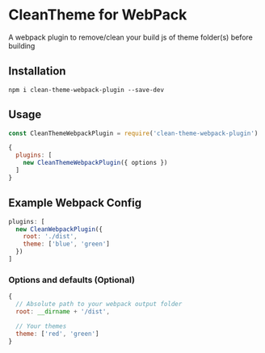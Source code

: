 # CleanTheme for WebPack
A webpack plugin to remove/clean your build js of theme folder(s) before building

## Installation
```
npm i clean-theme-webpack-plugin --save-dev
```

## Usage
```js
const CleanThemeWebpackPlugin = require('clean-theme-webpack-plugin')

{
  plugins: [
    new CleanThemeWebpackPlugin({ options })
  ]
}
```

## Example Webpack Config
```javascript
plugins: [
  new CleanWebpackPlugin({
    root: './dist',
    theme: ['blue', 'green']
  })
]
```

### Options and defaults (Optional)
```js
{
  // Absolute path to your webpack output folder
  root: __dirname + '/dist',

  // Your themes
  theme: ['red', 'green']
}
```
